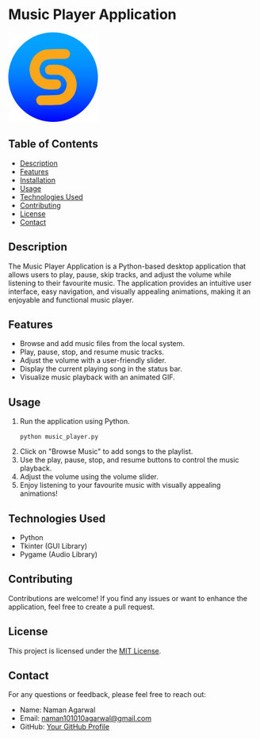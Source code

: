 # Music Player Application

![Project Logo](logo.png)

## Table of Contents

- [Description](#description)
- [Features](#features)
- [Installation](#installation)
- [Usage](#usage)
- [Technologies Used](#technologies-used)
- [Contributing](#contributing)
- [License](#license)
- [Contact](#contact)

## Description

The Music Player Application is a Python-based desktop application that allows users to play, pause, skip tracks, and adjust the volume while listening to their favourite music. The application provides an intuitive user interface, easy navigation, and visually appealing animations, making it an enjoyable and functional music player.

## Features

- Browse and add music files from the local system.
- Play, pause, stop, and resume music tracks.
- Adjust the volume with a user-friendly slider.
- Display the current playing song in the status bar.
- Visualize music playback with an animated GIF.

## Usage

1. Run the application using Python.
   ```
   python music_player.py
   ```
2. Click on "Browse Music" to add songs to the playlist.
3. Use the play, pause, stop, and resume buttons to control the music playback.
4. Adjust the volume using the volume slider.
5. Enjoy listening to your favourite music with visually appealing animations!

## Technologies Used

- Python
- Tkinter (GUI Library)
- Pygame (Audio Library)

## Contributing

Contributions are welcome! If you find any issues or want to enhance the application, feel free to create a pull request.

## License

This project is licensed under the [MIT License](LICENSE).

## Contact

For any questions or feedback, please feel free to reach out:

- Name: Naman Agarwal
- Email: naman101010agarwal@gmail.com
- GitHub: [Your GitHub Profile](https://github.com/Nams02)
